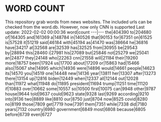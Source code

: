 # WORD COUNT
This repository grab words from news websites. The included urls can be checked from the word.db.
However, now only CNN is supported
Last update: 2022-02-02 00:00:36
word|count
---|---
the|404390
to|204680
of|164305
and|161369
a|148784
in|140526
that|90153
for|67351
on|61525
is|57528
it|51219
said|46184
with|45194
as|41470
was|38664
he|36816
have|34217
at|32568
are|32539
has|32525
from|30955
be|29543
by|28894
this|28460
i|27981
his|27089
but|25846
not|25279
we|25041
an|24877
they|24148
who|22263
cnn|21558
will|21184
their|19260
more|18757
been|17924
us|17700
about|17209
or|15863
had|15466
also|15067
she|14995
which|14936
were|14896
would|14661
people|14623
its|14570
you|14519
one|14448
new|14136
year|13811
her|13307
after|13273
there|13154
up|12816
biden|12449
when|12337
all|12144
out|12028
than|11972
what|11948
do|11895
president|11694
trump|11251
time|11120
if|10883
over|10662
some|10557
so|10500
first|10075
can|9948
other|9787
house|9644
told|9637
could|9623
state|9328
last|9269
according|9210
into|9136
two|8889
like|8810
our|8750
just|8704
now|8525
covid|8280
no|8199
those|7809
get|7719
how|7391
them|7351
while|7338
did|7180
years|7132
country|6980
government|6849
most|6808
because|6805
before|6739
even|6727
